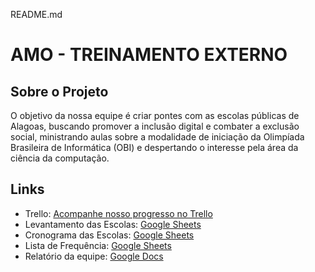 README.md

# AMO - TREINAMENTO EXTERNO

## Sobre o Projeto

O objetivo da nossa equipe é criar pontes com as escolas públicas de Alagoas, buscando promover a inclusão digital e combater a exclusão social, ministrando aulas sobre a modalidade de iniciação da Olimpíada Brasileira de Informática (OBI) e despertando o interesse pela área da ciência da computação.

## Links

- Trello: [Acompanhe nosso progresso no Trello](https://trello.com/invite/b/TIvrUSiD/ATTIdf0264b4a69296b3c33e13938513db41B28F451A/amo-treinamento-externo)
- Levantamento das Escolas: [Google Sheets](https://docs.google.com/spreadsheets/d/1HjrkqUOLxYOsn-qQC7Cc_FJcHHcPRReLYmI8NIVD0FQ/edit?usp=sharing)
- Cronograma das Escolas: [Google Sheets](https://docs.google.com/spreadsheets/d/1PXAE08nQJz5y8ECiW7f63Q4B6D0HAAUutvHwh-HSGro/edit?usp=sharing)
- Lista de Frequência: [Google Sheets](https://docs.google.com/spreadsheets/d/1VPPBba06331GWM4XxUDr-m4H1uMC2DPBB8FcpYi8fJo/edit?usp=sharing)
- Relatório da equipe: [Google Docs](https://docs.google.com/document/d/1aZ7D6suTJKSG0QgAXkqml7L10dKg5ROS-e8ggGIE-k4/edit?usp=sharing)
